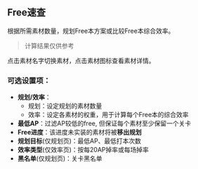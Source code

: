 ## Free速查

根据所需素材数量，规划Free本方案或比较Free本综合效率。

> 计算结果仅供参考

点击素材名字切换素材，点击素材图标查看素材详情。

### 可选设置项：
- **规划/效率**：
  - 规划：设定规划的素材数量
  - 效率：设定各素材的权重，用于计算每个Free本的综合效率
- **最低AP**：过滤AP较低的free, 但保证每个素材至少保留一个关卡
- **Free进度**：该进度未实装的素材将被**移出规划**
- **规划目标**(仅规划页)：最低AP、最低打本次数
- **效率类型**(仅效率页)：按每20AP掉率或每场掉率
- **黑名单**(仅规划页)：关卡黑名单
